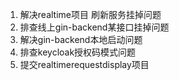 1. 解决realtime项目 刷新服务挂掉问题
2. 排查线上gin-backend某接口挂掉问题
3. 解决gin-backend本地启动问题
4. 排查keycloak授权码模式问题
5. 提交realtimerequestdisplay项目
